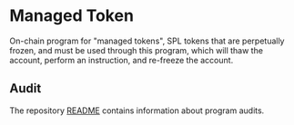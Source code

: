 # Managed Token

On-chain program for "managed tokens", SPL tokens that are perpetually frozen,
and must be used through this program, which will thaw the account, perform an
instruction, and re-freeze the account.

## Audit

The repository [README](https://github.com/solana-labs/solana-program-library#audits)
contains information about program audits.
